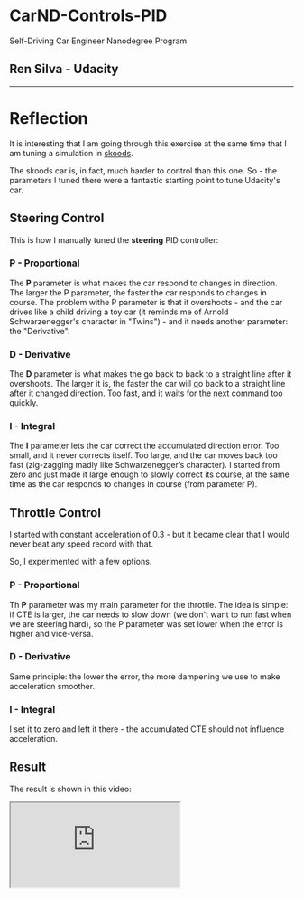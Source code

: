 # CarND-Controls-PID
Self-Driving Car Engineer Nanodegree Program

## Ren Silva - Udacity
---

# Reflection

It is interesting that I am going through this exercise at the same time that I am tuning a simulation in [skoods](https://skoods.org).

The skoods car is, in fact, much harder to control than this one. So - the parameters I tuned there were a fantastic starting point to tune Udacity's car.

## Steering Control
This is how I manually tuned the **steering** PID controller:

### P - Proportional
The **P** parameter is what makes the car respond to changes in direction. The larger the P parameter, the faster the car responds to changes in course. The problem withe P parameter is that it overshoots - and the car drives like a child driving a toy car (it reminds me of Arnold Schwarzenegger's character in "Twins") - and it needs another parameter: the "Derivative".

### D - Derivative  
The **D** parameter is what makes the go back to back to a straight line after it overshoots. The larger it is, the faster the car will go back to a straight line after it changed direction. Too fast, and it waits for the next command too quickly. 

### I - Integral  
The **I** parameter lets the car correct the accumulated direction error. Too small, and it never corrects itself. Too large, and the car moves back too fast (zig-zagging madly like Schwarzenegger’s character). I started from zero and just made it large enough to slowly correct its course, at the same time as the car responds to changes in course (from parameter P).

## Throttle Control
I started with constant acceleration of 0.3 - but it became clear that I would never beat any speed record with that.

So, I experimented with a few options. 
### P - Proportional
Th **P** parameter was my main parameter for the throttle. The idea is simple: if CTE is larger, the car needs to slow down (we don't want to run fast when we are steering hard), so the P parameter was set lower when the error is higher and vice-versa.
### D - Derivative 
Same principle: the lower the error, the more dampening we use to make acceleration smoother.
### I - Integral  
I set it to zero and left it there - the accumulated CTE should not influence acceleration.

## Result
The result is shown in this video:
<div>
<iframe 
  src="http://www.youtube.com/embed/UoNyG5H5PLk?enablejsapi=1"
  frameborder="1">
</iframe>





